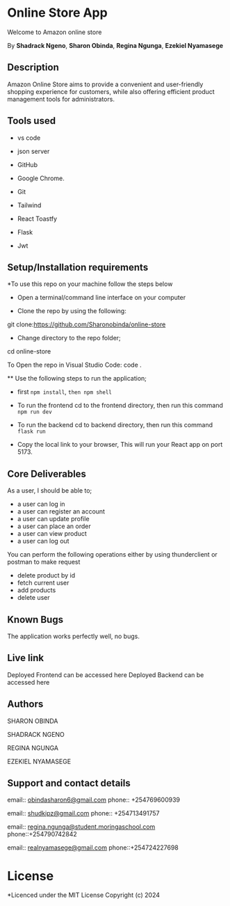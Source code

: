# Online Store App

Welcome to Amazon online store

By **Shadrack Ngeno**, **Sharon Obinda**, **Regina Ngunga**, **Ezekiel Nyamasege**

## Description

Amazon Online Store aims to provide a convenient and user-friendly shopping experience for customers, while also offering efficient product management tools for administrators.

## Tools used
- vs code

- json server

- GitHub

- Google Chrome.

- Git

- Tailwind

- React Toastfy

- Flask

- Jwt

## Setup/Installation requirements
*To use this repo on your machine follow the steps below

- Open a terminal/command line interface on your computer

- Clone the repo by using the following:

git clone:https://github.com/Sharonobinda/online-store

- Change directory to the repo folder;

cd online-store

To Open the repo in Visual Studio Code: code .

** Use the following steps to run the application;

- first `npm install`, `then npm shell`
  
- To run the frontend cd to the frontend directory, then run this command `npm run dev`

- To run the backend cd to backend directory, then run this command `flask run`

- Copy the local link to your browser, This will run your React app on port 5173.

## Core Deliverables

As a user, I should be able to;

- a user can log in
- a user can register an account
- a user can update profile
- a user can place an order
- a user can view product
- a user can log out

You can perform the following operations either by using thunderclient or postman to make request

- delete product by id
- fetch current user
- add products
- delete user

## Known Bugs
The application works perfectly well, no bugs.

## Live link
Deployed Frontend can be accessed here 
Deployed Backend can be accessed here 

## Authors
SHARON OBINDA

SHADRACK NGENO

REGINA NGUNGA

EZEKIEL NYAMASEGE

## Support and contact details

email:: obindasharon6@gmail.com phone:: +254769600939

email:: shudkipz@gmail.com phone:: +254713491757

email:: regina.ngunga@student.moringaschool.com phone::+254790742842

email:: realnyamasege@gmail.com phone::+254724227698

# License

*Licenced under the MIT License Copyright (c) 2024
